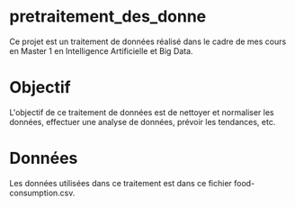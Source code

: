 # pretraitement_des_donne
 Ce projet est un traitement de données réalisé dans le cadre de mes cours en Master 1 en Intelligence Artificielle et Big Data.
 
# Objectif
L'objectif de ce traitement de données est de nettoyer et normaliser les données, effectuer une analyse de données, prévoir les tendances, etc.

# Données
Les données utilisées dans ce traitement est dans ce fichier food-consumption.csv.
